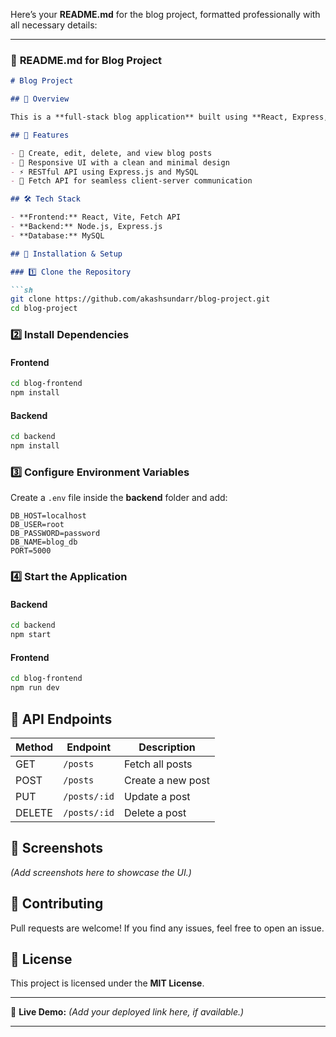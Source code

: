 Here’s your **README.md** for the blog project, formatted professionally with all necessary details:  

---

### 📜 **README.md for Blog Project**  

```md
# Blog Project

## 📌 Overview

This is a **full-stack blog application** built using **React, Express, MySQL, and Fetch API**. It allows users to create, read, update, and delete (CRUD) blog posts, with a responsive UI and a RESTful backend.

## 🚀 Features

- 📝 Create, edit, delete, and view blog posts  
- 📱 Responsive UI with a clean and minimal design  
- ⚡ RESTful API using Express.js and MySQL  
- 🔄 Fetch API for seamless client-server communication  

## 🛠️ Tech Stack

- **Frontend:** React, Vite, Fetch API  
- **Backend:** Node.js, Express.js  
- **Database:** MySQL  

## 📂 Installation & Setup

### 1️⃣ Clone the Repository

```sh
git clone https://github.com/akashsundarr/blog-project.git
cd blog-project
```

### 2️⃣ Install Dependencies

#### **Frontend**
```sh
cd blog-frontend
npm install
```

#### **Backend**
```sh
cd backend
npm install
```

### 3️⃣ Configure Environment Variables

Create a `.env` file inside the **backend** folder and add:

```env
DB_HOST=localhost
DB_USER=root
DB_PASSWORD=password
DB_NAME=blog_db
PORT=5000
```

### 4️⃣ Start the Application

#### **Backend**
```sh
cd backend
npm start
```

#### **Frontend**
```sh
cd blog-frontend
npm run dev
```

## 📜 API Endpoints

| Method | Endpoint      | Description         |
|--------|-------------|---------------------|
| GET    | `/posts`    | Fetch all posts     |
| POST   | `/posts`    | Create a new post   |
| PUT    | `/posts/:id` | Update a post      |
| DELETE | `/posts/:id` | Delete a post      |

## 📸 Screenshots

*(Add screenshots here to showcase the UI.)*

## 📌 Contributing

Pull requests are welcome! If you find any issues, feel free to open an issue.

## 📄 License

This project is licensed under the **MIT License**.

---
🔗 **Live Demo:** *(Add your deployed link here, if available.)*

---

